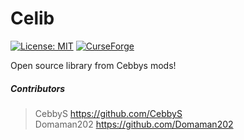 # Celib
[![License: MIT](https://img.shields.io/badge/license-MIT-blue.svg)](LICENSE)
[![CurseForge](https://img.shields.io/static/v1?style=popout&label=curseforge&message=project&color=6441A4)](https://www.curseforge.com/minecraft/mc-mods/celib)

Open source library from Cebbys mods!

##### Contributors
> CebbyS https://github.com/CebbyS </br>
> Domaman202 https://github.com/Domaman202

